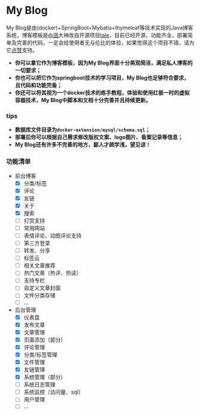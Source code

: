 # My Blog

My Blog是由(docker)+SpringBoot+Mybatis+thymeleaf等技术实现的Java博客系统，博客模板是[@涵](https://github.com/ZHENFENG13/My-Blog)大神改自开源项目[tale](https://github.com/otale/tale)，目前已经开源，功能齐全、部署简单及完善的代码，一定会给使用者无与伦比的体验，如果觉得这个项目不错，请为它[点赞](https://github.com/otale/tale)支持。

- **你可以拿它作为博客模板，因为My Blog界面十分美观简洁，满足私人博客的一切要求；**
- **你也可以把它作为springboot技术的学习项目，My Blog也足够符合要求，且代码和功能完备；**
- **你还可以将其视为一个docker技术的练手教程，体验和使用红极一时的虚拟容器技术，My Blog中脚本和文档十分完善并且持续更新。**

### tips

- **数据库文件目录为```docker-extension/mysql/schema.sql```；**
- **部署后你可以根据自己需求修改版权文案、logo图片、备案记录等信息；**
- **My Blog还有许多不完善的地方，鄙人才疏学浅，望见谅！**

### 功能清单
- 前台博客
  - [x] 分类/标签
  - [x] 评论
  - [x] 友链
  - [x] 关于
  - [x] 搜索
  - [ ] 打赏支持
  - [ ] 常用网站
  - [ ] 表情评论、动图评论支持
  - [ ] 第三方登录
  - [ ] 转发、分享
  - [ ] 标签云
  - [ ] 相关文章推荐
  - [ ] 热门文章（热评、热读） 
  - [ ] 支持专栏
  - [ ] 自定义文章封面
  - [ ] 文件分类存储
  - [ ] ...
- 后台管理
  - [x] 仪表盘
  - [x] 发布文章
  - [x] 文章管理
  - [x] 页面添加（部分）
  - [x] 评论管理
  - [x] 分类/标签管理
  - [x] 文件管理
  - [x] 友链管理
  - [x] 系统管理（部分）
  - [ ] 系统日志管理
  - [ ] 系统监控（访问量、sql）
  - [ ] 用户管理
  - [ ] ...
